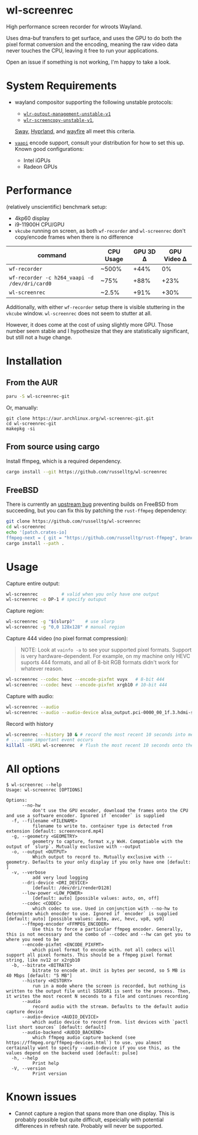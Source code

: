 # wl-screenrec

High performance screen recorder for wlroots Wayland. 

Uses dma-buf transfers to get surface, and uses the GPU to do both the pixel format conversion and the encoding,
meaning the raw video data never touches the CPU, leaving it free to run your applications.

Open an issue if something is not working, I'm happy to take a look.

# System Requirements

* wayland compositor supporting the following unstable protocols:
  * [`wlr-output-management-unstable-v1`](https://wayland.app/protocols/wlr-output-management-unstable-v1) 
  * [`wlr-screencopy-unstable-v1`](https://wayland.app/protocols/wlr-screencopy-unstable-v1), 

   [Sway](https://swaywm.org/), [Hyprland](https://hyprland.org/), and [wayfire](https://wayfire.org/) all meet this criteria.
* [`vaapi`](https://01.org/temp-linuxgraphics/community/vaapi) encode support, consult your distribution for how to set this up. Known good configurations:
  * Intel iGPUs
  * Radeon GPUs

# Performance

(relatively unscientific) benchmark setup:
- 4kp60 display
- i9-11900H CPU/GPU
- `vkcube` running on screen, as both `wf-recorder` and `wl-screenrec` don't copy/encode frames when there is no difference

| command                                       | CPU Usage | GPU 3D Δ | GPU Video Δ |
| --------------------------------------------- | --------- | -------- | ----------- |
| `wf-recorder`                                 | ~500%     | +44%     | 0%          |
| `wf-recorder -c h264_vaapi -d /dev/dri/card0` | ~75%      | +88%     | +23%        |
| `wl-screenrec`                                | ~2.5%     | +91%     | +30%        |

Additionally, with either `wf-recorder` setup there is visible stuttering in the `vkcube` window. `wl-screenrec` does not seem to stutter at all.

However, it does come at the cost of using slightly more GPU. Those number seem stable and I hypothesize that they are statistically significant,
but still not a huge change.

# Installation

## From the AUR

```bash
paru -S wl-screenrec-git
```
Or, manually:
```
git clone https://aur.archlinux.org/wl-screenrec-git.git
cd wl-screenrec-git
makepkg -si
```

## From source using cargo

Install ffmpeg, which is a required dependency.

```bash
cargo install --git https://github.com/russelltg/wl-screenrec
```

## FreeBSD

There is currently an [upstream bug](https://github.com/zmwangx/rust-ffmpeg/pull/152) preventing
builds on FreeBSD from succeeding, but you can fix this by patching the `rust-ffmpeg` dependency:

```bash
git clone https://github.com/russelltg/wl-screenrec
cd wl-screenrec
echo '[patch.crates-io]
ffmpeg-next = { git = "https://github.com/russelltg/rust-ffmpeg", branch = "fix_freebsd_build" }' >> Cargo.toml
cargo install --path .
```

# Usage

Capture entire output:

```bash
wl-screenrec         # valid when you only have one output
wl-screenrec -o DP-1 # specify outuput
```

Capture region:

```bash
wl-screenrec -g "$(slurp)"    # use slurp
wl-screenrec -g "0,0 128x128" # manual region
```

Capture 444 video (no pixel format compression):

> NOTE: Look at `vainfo -a` to see your supported pixel formats. Support is very 
> hardware-dependent. For example, on my machine only HEVC suports 444 formats, and
> all of 8-bit RGB formats didn't work for whatever reason.

```bash
wl-screenrec --codec hevc --encode-pixfmt vuyx   # 8-bit 444
wl-screenrec --codec hevc --encode-pixfmt xrgb10 # 10-bit 444
```

Capture with audio:

```bash
wl-screenrec --audio                                                                 # default capture device
wl-screenrec --audio --audio-device alsa_output.pci-0000_00_1f.3.hdmi-stereo.monitor # capture desktop audio (example, use `pactl list short sources` to figure out what you should put here)
```

Record with history
```bash
wl-screenrec --history 10 & # record the most recent 10 seconds into memory, not writing into the file
# ... some important event occurs
killall -USR1 wl-screenrec  # flush the most recent 10 seconds onto the file, and start appending to the file like recording normally
```

# All options

```text
$ wl-screenrec --help
Usage: wl-screenrec [OPTIONS]

Options:
      --no-hw
          don't use the GPU encoder, download the frames onto the CPU and use a software encoder. Ignored if `encoder` is supplied
  -f, --filename <FILENAME>
          filename to write to. container type is detected from extension [default: screenrecord.mp4]
  -g, --geometry <GEOMETRY>
          geometry to capture, format x,y WxH. Compatiable with the output of `slurp`. Mutually exclusive with --output
  -o, --output <OUTPUT>
          Which output to record to. Mutually exclusive with --geometry. Defaults to your only display if you only have one [default: ]
  -v, --verbose
          add very loud logging
      --dri-device <DRI_DEVICE>
          [default: /dev/dri/renderD128]
      --low-power <LOW_POWER>
          [default: auto] [possible values: auto, on, off]
      --codec <CODEC>
          which codec to use. Used in conjunction with --no-hw to determinte which enocder to use. Ignored if `encoder` is supplied [default: auto] [possible values: auto, avc, hevc, vp8, vp9]
      --ffmpeg-encoder <FFMPEG_ENCODER>
          Use this to force a particular ffmpeg encoder. Generally, this is not necessary and the combo of --codec and --hw can get you to where you need to be
      --encode-pixfmt <ENCODE_PIXFMT>
          which pixel format to encode with. not all codecs will support all pixel formats. This should be a ffmpeg pixel format string, like nv12 or x2rgb10
  -b, --bitrate <BITRATE>
          bitrate to encode at. Unit is bytes per second, so 5 MB is 40 Mbps [default: "5 MB"]
      --history <HISTORY>
          run in a mode where the screen is recorded, but nothing is written to the output file until SIGUSR1 is sent to the process. Then, it writes the most recent N seconds to a file and continues recording
      --audio
          record audio with the stream. Defaults to the default audio capture device
      --audio-device <AUDIO_DEVICE>
          which audio device to record from. list devices with `pactl list short sources` [default: default]
      --audio-backend <AUDIO_BACKEND>
          which ffmpeg audio capture backend (see https://ffmpeg.org/ffmpeg-devices.html`) to use. you almost certainally want to specify --audio-device if you use this, as the values depend on the backend used [default: pulse]
  -h, --help
          Print help
  -V, --version
          Print version
```

# Known issues

- Cannot capture a region that spans more than one display. This is probably possible but quite difficult, espeicially with potential differences in refresh rate. Probably will never be supported.
